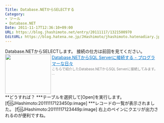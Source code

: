 ```yaml
---
Title: Database.NETからSELECTする
Category:
- ツール
- Database.NET
Date: 2011-11-17T12:36:10+09:00
URL: https://blog.jhashimoto.net/entry/20111117/1321500970
EditURL: https://blog.hatena.ne.jp/JHashimoto/jhashimoto.hatenadiary.jp/atom/entry/12921228815717257088
---
```


Database.NETからSELECTします。
接続の仕方は前回を見てください。
<a href="http://d.hatena.ne.jp/JHashimoto/20111116/1321414680" target="_blank" rel="nofollow"><img class="alignleft" align="left" border="0" src="http://capture.heartrails.com/150x130/shadow?http://d.hatena.ne.jp/JHashimoto/20111116/1321414680" alt="" width="150" height="130" /></a><a style="color:#0070C5;" href="http://d.hatena.ne.jp/JHashimoto/20111116/1321414680" target="_blank" rel="nofollow">Database.NETからSQL Serverに接続する - プログラマーな日々</a><a href="http://b.hatena.ne.jp/entry/http://d.hatena.ne.jp/JHashimoto/20111116/1321414680" target="_blank"><img border="0" src="http://b.hatena.ne.jp/entry/image/http://d.hatena.ne.jp/JHashimoto/20111116/1321414680" alt="" /></a><br><span style="color: #808080;font-size: 80%;">こちらで紹介したDatabase.NETからSQL Serverに接続してみます。 ...</span><br style="clear:both;" />
**どうすれば？
***テーブルを選択して[Open]を実行します。
[f:id:JHashimoto:20111117123450p:image]
***レコードの一覧が表示されました。
[f:id:JHashimoto:20111117123449p:image]
右上のペインにクエリが出力されるのが便利ですね。
